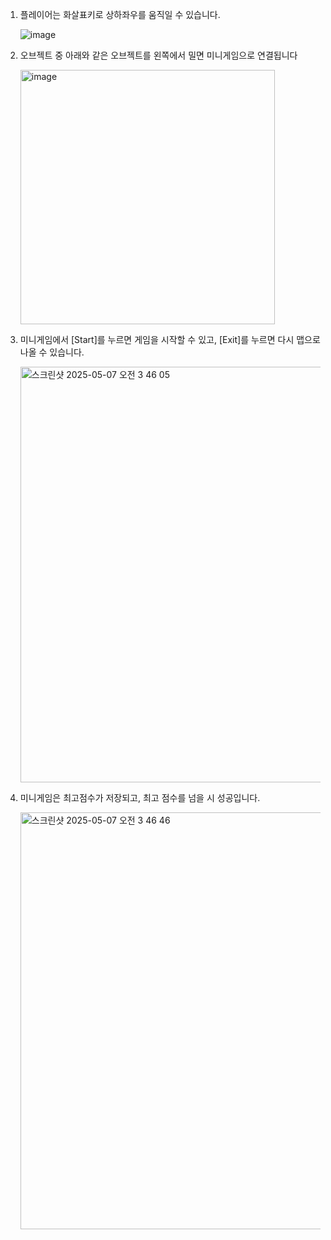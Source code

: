 1. 플레이어는 화살표키로 상하좌우를 움직일 수 있습니다.
   
   ![image](https://github.com/user-attachments/assets/f4fa8135-bbac-4529-8942-d2cb1b5771b6)

2. 오브젝트 중 아래와 같은 오브젝트를 왼쪽에서 밀면 미니게임으로 연결됩니다
   
   <img width="407" alt="image" src="https://github.com/user-attachments/assets/cbfcecfa-79a8-4a32-b489-c168c215f2bc" />

3. 미니게임에서 [Start]를 누르면 게임을 시작할 수 있고, [Exit]를 누르면 다시 맵으로 나올 수 있습니다.
   
   <img width="665" alt="스크린샷 2025-05-07 오전 3 46 05" src="https://github.com/user-attachments/assets/1c4a9b4a-8deb-4c21-8a6b-f707221c2835" />

4. 미니게임은 최고점수가 저장되고, 최고 점수를 넘을 시 성공입니다.
   
   <img width="667" alt="스크린샷 2025-05-07 오전 3 46 46" src="https://github.com/user-attachments/assets/63e5c97a-1f80-4308-9e9f-08b08d362105" />
